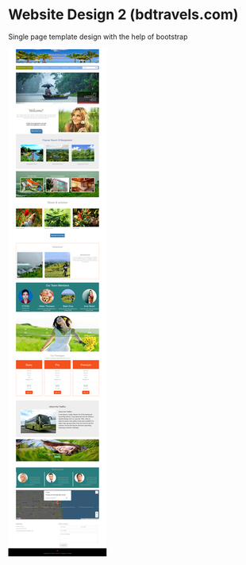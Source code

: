 # Website Design 2 (bdtravels.com)
<p>Single page template design with the help of bootstrap<p>
 <img src="images/Screenshot.jpg" alt="Screenshoot" > 
